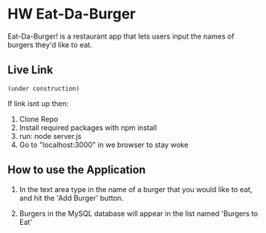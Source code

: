 # HW  Eat-Da-Burger
Eat-Da-Burger! is a restaurant app that lets users input the names of burgers they'd like to eat.

## Live Link 
	(under construction)
If link isnt up then:

1. Clone Repo
2. Install required packages with npm install
3. run: node server.js
4. Go to "localhost:3000" in we browser to stay woke
## How to use the Application

1. In the text area type in the name of a burger that you would like to eat, and hit the 'Add Burger' button. 

2. Burgers in the MySQL database will appear in the list named 'Burgers to Eat'



